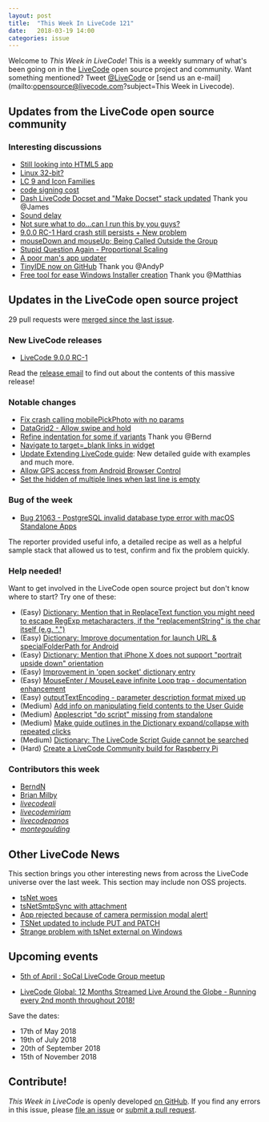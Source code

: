 ```yaml
---
layout: post
title:  "This Week In LiveCode 121"
date:   2018-03-19 14:00
categories: issue
---
```


Welcome to *This Week in LiveCode*!  This is a weekly summary of what's been
going on in the [LiveCode](https://livecode.com/) open source project and
community.  Want something mentioned?  Tweet
[@LiveCode](https://twitter.com/LiveCode) or
[send us an e-mail](mailto:opensource@livecode.com?subject=This Week in Livecode).

## Updates from the LiveCode open source community

<!---
### News & blog posts

- [Functional features in LiveCode – is it just a dream?](https://livecode.com/functional-features-in-livecode-is-it-just-a-dream/)
--->



### Interesting discussions

- [Still looking into HTML5 app](https://www.mail-archive.com/use-livecode@lists.runrev.com/msg93415.html)
- [Linux 32-bit?](https://www.mail-archive.com/use-livecode@lists.runrev.com/msg93419.html)
- [LC 9 and Icon Families](https://www.mail-archive.com/use-livecode@lists.runrev.com/msg93423.html)
- [code signing cost](https://www.mail-archive.com/use-livecode@lists.runrev.com/msg93429.html)
- [Dash LiveCode Docset and "Make Docset" stack updated](https://www.mail-archive.com/use-livecode@lists.runrev.com/msg93438.html) Thank you @James
- [Sound delay](https://www.mail-archive.com/use-livecode@lists.runrev.com/msg93441.html)
- [Not sure what to do...can I run this by you guys?](https://www.mail-archive.com/use-livecode@lists.runrev.com/msg93452.html)
- [9.0.0 RC-1 Hard crash still persists + New problem](https://www.mail-archive.com/use-livecode@lists.runrev.com/msg93466.html)
- [mouseDown and mouseUp; Being Called Outside the Group](https://www.mail-archive.com/use-livecode@lists.runrev.com/msg93488.html)
- [Stupid Question Again - Proportional Scaling](https://www.mail-archive.com/use-livecode@lists.runrev.com/msg93491.html)
- [A poor man's app updater](https://www.mail-archive.com/use-livecode@lists.runrev.com/msg93504.html)
- [TinyIDE now on GitHub](http://forums.livecode.com/viewtopic.php?t=30764&p=165153#p165153) Thank you @AndyP
- [Free tool for ease Windows Installer creation](https://www.mail-archive.com/use-livecode@lists.runrev.com/msg93394.html) Thank you @Matthias


## Updates in the LiveCode open source project

29 pull requests were [merged since the last issue](https://github.com/search?utf8=✓&q=org%3Alivecode+is%3Apublic+is%3Apr+is%3Amerged+merged%3A2018-03-12..2018-03-18&type=Issues).


### New LiveCode releases

- [LiveCode 9.0.0 RC-1](https://downloads.livecode.com/livecode/#9_0_0)

Read the [release email](https://www.mail-archive.com/use-livecode@lists.runrev.com/msg93406.html) to find out about the contents of this massive release!



### Notable changes

- [Fix crash calling mobilePickPhoto with no params](https://github.com/livecode/livecode/pull/6416)
- [DataGrid2 - Allow swipe and hold](https://github.com/livecode/livecode-ide/pull/1929)
- [Refine indentation for some if variants](https://github.com/livecode/livecode-ide/pull/1927) Thank you @Bernd
- [Navigate to target=_blank links in widget](https://github.com/livecode/livecode/pull/6384)
- [Update Extending LiveCode guide](https://github.com/livecode/livecode-ide/pull/1922): New detailed guide with examples and much more.
- [Allow GPS access from Android Browser Control](https://github.com/livecode/livecode/pull/6374)
- [Set the hidden of multiple lines when last line is empty](https://github.com/livecode/livecode/pull/6395)


### Bug of the week

- [Bug 21063 - PostgreSQL invalid database type error with macOS Standalone Apps](http://quality.livecode.com/show_bug.cgi?id=21063)

The reporter provided useful info, a detailed recipe as well as a helpful sample stack that allowed us to test, confirm and fix the problem quickly.


### Help needed!

Want to get involved in the LiveCode open source project but don't know where
to start?  Try one of these:

- (Easy) [Dictionary: Mention that in ReplaceText function you might need to escape RegExp metacharacters, if the "replacementString" is the char itself (e.g. ".")](http://quality.livecode.com/show_bug.cgi?id=20943)
- (Easy) [Dictionary: Improve documentation for launch URL & specialFolderPath for Android](http://quality.livecode.com/show_bug.cgi?id=20722)
- (Easy) [Dictionary: Mention that iPhone X does not support "portrait upside down" orientation](http://quality.livecode.com/show_bug.cgi?id=20640)
- (Easy) [Improvement in 'open socket' dictionary entry](http://quality.livecode.com/show_bug.cgi?id=19597)
- (Easy) [MouseEnter / MouseLeave infinite Loop trap - documentation enhancement](http://quality.livecode.com/show_bug.cgi?id=20529)
- (Easy) [outputTextEncoding - parameter description format mixed up](http://quality.livecode.com/show_bug.cgi?id=19351)
- (Medium) [Add info on manipulating field contents to the User Guide](http://quality.livecode.com/show_bug.cgi?id=18990)
- (Medium) [Applescript "do script" missing from standalone](http://quality.livecode.com/show_bug.cgi?id=20993)
- (Medium) [Make guide outlines in the Dictionary expand/collapse with repeated clicks](http://quality.livecode.com/show_bug.cgi?id=18184)
- (Medium) [Dictionary: The LiveCode Script Guide cannot be searched](http://quality.livecode.com/show_bug.cgi?id=15957)
- (Hard) [Create a LiveCode Community build for Raspberry Pi](http://forums.livecode.com/viewtopic.php?f=76&t=27912)

### Contributors this week

- [BerndN](https://github.com/BerndN)
- [Brian Milby](https://github.com/bwmilby)
- *[livecodeali](https://github.com/livecodeali)*
- *[livecodemiriam](https://github.com/livecodemiriam)*
- *[livecodepanos](https://github.com/livecodepanos)*
- *[montegoulding](https://github.com/montegoulding)*


## Other LiveCode News

This section brings you other interesting news from across the LiveCode universe over the last week. This section may include non OSS projects.

- [tsNet woes](https://www.mail-archive.com/use-livecode@lists.runrev.com/msg93373.html)
- [tsNetSmtpSync with attachment](https://www.mail-archive.com/use-livecode@lists.runrev.com/msg93382.html)
- [App rejected because of camera permission modal alert!](https://www.mail-archive.com/use-livecode@lists.runrev.com/msg93388.html)
- [TSNet updated to include PUT and PATCH](https://www.mail-archive.com/use-livecode@lists.runrev.com/msg93400.html)
- [Strange problem with tsNet external on Windows](https://www.mail-archive.com/use-livecode@lists.runrev.com/msg93445.html)



## Upcoming events

* [5th of April : SoCal LiveCode Group meetup](http://forums.livecode.com/viewtopic.php?t=30761&p=165121#p165121)

* [LiveCode Global: 12 Months Streamed Live Around the Globe - Running every 2nd month throughout 2018!](https://livecode.com/global/) 

Save the dates:

- 17th of May 2018
- 19th of July 2018
- 20th of September 2018
- 15th of November 2018


## Contribute!

*This Week in LiveCode* is openly developed
[on GitHub](https://github.com/livecode/this-week-in-livecode).
If you find any errors in this issue, please
[file an issue](https://github.com/livecode/this-week-in-livecode/issues) or
[submit a pull request](https://github.com/livecode/this-week-in-livecode/pulls).
